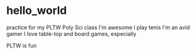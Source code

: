 # hello_world
practice for my PLTW Poly Sci class
I'm awesome
I play tenis
I'm an avid gamer
I love table-top and board games, especially

PLTW is fun
